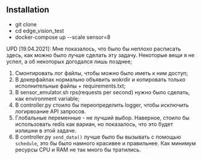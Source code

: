 ## Installation
* git clone 
* cd edge_vision_test
* docker-compose up --scale sensor=8


UPD [19.04.2021]:
Мне показалось, что было бы неплохо расписать здесь, как можно было лучше сделать эту задачу. Некоторые вещи я не успел, а об некоторых догодался лишь позднее;
1) Смонтировать лог файлы, чтобы можно было иметь к ним доступ;
2) В докерфайлах нормально объявить wokrdir и копировать только исполнительные файлы + requirements.txt;
3) В sensor_emulator.sh rps(requests per second) нужно было сделать, как environment variable;
4) В controller.py стоило бы переопределить logger, чтобы исключить логирвоание API запросов. 
5) Глобальные переменные - не лучший выбор. Наверное, стоило бы использовать redis как вариан, но показалось, что это будет излишни в этой задаче.
6) В controller.py `send_data()` лучше было бы вызывать с помощью `schedule`, это бы было намного красивее и правильнее. Как минимум ресурсы CPU и RAM не так много  бы тратились. 
